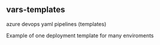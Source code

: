 ## vars-templates

azure devops yaml pipelines (templates)

Example of one deployment template for many enviroments
